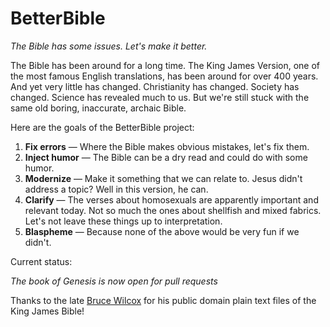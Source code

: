 BetterBible
===========

*The Bible has some issues. Let's make it better.*

The Bible has been around for a long time. The King James Version, one of the most famous English translations, has been around for over 400 years. And yet very little has changed. Christianity has changed. Society has changed. Science has revealed much to us. But we're still stuck with the same old boring, inaccurate, archaic Bible.

Here are the goals of the BetterBible project:

1. **Fix errors** — Where the Bible makes obvious mistakes, let's fix them.
2. **Inject humor** — The Bible can be a dry read and could do with some humor.
3. **Modernize** — Make it something that we can relate to. Jesus didn't address a topic? Well in this version, he can.
4. **Clarify** — The verses about homosexuals are apparently important and relevant today. Not so much the ones about shellfish and mixed fabrics. Let's not leave these things up to interpretation.
5. **Blaspheme** — Because none of the above would be very fun if we didn't.

Current status:

*The book of Genesis is now open for pull requests*

Thanks to the late [Bruce Wilcox](http://printkjv.ifbweb.com/) for his public domain plain text files of the King James Bible!
